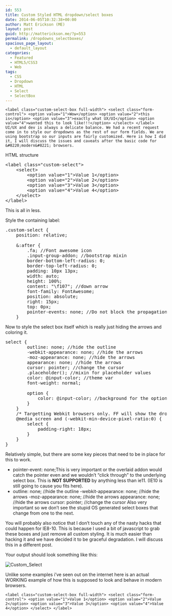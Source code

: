 ```yaml
---
id: 553
title: Custom Styled HTML dropdown/select boxes
date: 2014-06-05T10:32:38+00:00
author: Matt Erickson (ME)
layout: post
guid: http://matterickson.me/?p=553
permalink: /dropdowns_selectboxes/
spacious_page_layout:
  - default_layout
categories:
  - Featured
  - HTML5/CSS3
  - Web
tags:
  - CSS
  - Dropdown
  - HTML
  - Select
  - SelectBox
---
```


    <label class="custom-select-box full-width"> <select class="form-control"> <option value="1">Wow</option> <option value="2">this is</option> <option value="3">exactly what UX/UI</option> <option value="4">wanted this to look like!!!</option> </select> </label> UI/UX and dev is always a delicate balance. We had a recent request come in to style our dropdowns as the rest of our form fields. We are using bootstrap so our inputs are fairly customized. Here is how I did it, I will discuss the issues and caveats after the basic code for &#8220;modern&#8221; browsers.  


  
HTML structure
  


<pre class="brush: xml; title: ; notranslate" title="">&lt;label class="custom-select"&gt;
    &lt;select&gt;
        &lt;option value="1"&gt;Value 1&lt;/option&gt;
        &lt;option value="2"&gt;Value 2&lt;/option&gt;
        &lt;option value="3"&gt;Value 3&lt;/option&gt;
        &lt;option value="4"&gt;Value 4&lt;/option&gt;
    &lt;/select&gt;
&lt;/label&gt;
</pre>


  
This is all in less.
  

  
Style the containing label:
  


<pre class="brush: css; title: ; notranslate" title="">.custom-select {
    position: relative;

    &:after {
        .fa; //Font awesome icon
        .input-group-addon; //bootstrap mixin
        border-bottom-left-radius: 0;
        border-top-left-radius: 0;
        padding: 10px 13px;
        width: auto;
        height: 100%;
        content: "\f107"; //down arrow
        font-family: FontAwesome;
        position: absolute;
        right: 15px;
        top: 0px;
        pointer-events: none; //Do not block the propagation of the pointer event
    }
</pre>


  
Now to style the select box itself which is really just hiding the arrows and coloring it.
  


<pre class="brush: css; title: ; notranslate" title="">select {
        outline: none; //hide the outline
        -webkit-appearance: none; //hide the arrows
        -moz-appearance: none; //hide the arrows
        appearance: none; //hide the arrows
        cursor: pointer; //change the cursor
        .placeholder(); //mixin for placeholder values
        color: @input-color; //theme var
        font-weight: normal;

        option {
            color: @input-color; //background for the options
        }
    }
    /* Targetting Webkit browsers only. FF will show the dropdown arrow with so much padding. */
    @media screen and (-webkit-min-device-pixel-ratio:0) {
        select {
            padding-right: 18px;
        }
    }
}
</pre>


  
Relatively simple, but there are some key pieces that need to be in place for this to work.
  


  * <css>pointer-event: none;</css>This is very important or the overlaid addon would catch the pointer even and we wouldn&#8217;t &#8220;click through&#8221; to the underlying select box. This is **NOT SUPPORTED** by anything less than ie11. (IE10 is still going to cause you fits here).
  * <css>outline: none; //hide the outline -webkit-appearance: none; //hide the arrows -moz-appearance: none; //hide the arrows appearance: none; //hide the arrows cursor: pointer; //change the cursor</css> Also very important so we don&#8217;t see the stupid OS generated select boxes that change from one to the next.


  
You will probably also notice that I don&#8217;t touch any of the nasty hacks that could happen for IE8-10. This is because I used a bit of javascript to grab these boxes and just remove all custom styling. It is much easier than hacking it and we have decided it to be graceful degradation. I will discuss this in a different post. 
  
Your output should look something like this:
  

<img src="https://raw.githubusercontent.com/Mutmatt/mutmatt.github.io/master/images/custom_select-300x28.png?fit=300%2C28" alt="Custom_Select" class="alignnone size-medium wp-image-554" srcset="https://raw.githubusercontent.com/Mutmatt/mutmatt.github.io/master/images/custom_select.png?zoom=2&resize=600%2C60 1200w, https://raw.githubusercontent.com/Mutmatt/mutmatt.github.io/master/images/custom_select.png?zoom=3&resize=600%2C60 1800w" sizes="(max-width: 600px) 100vw, 600px" data-recalc-dims="1" /> 
  
Unlike some examples i&#8217;ve seen out on the internet here is an actual WORKING example of how this is supposed to look and behave in modern browsers. 
  

    <label class="custom-select-box full-width"> <select class="form-control"> <option value="1">Value 1</option> <option value="2">Value 2</option> <option value="3">Value 3</option> <option value="4">Value 4</option> </select> </label> 

<link href="//netdna.bootstrapcdn.com/font-awesome/4.1.0/css/font-awesome.min.css" rel="stylesheet" />